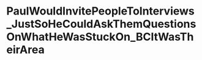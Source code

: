 # PaulWouldInvitePeopleToInterviews_JustSoHeCouldAskThemQuestionsOnWhatHeWasStuckOn_BCItWasTheirArea